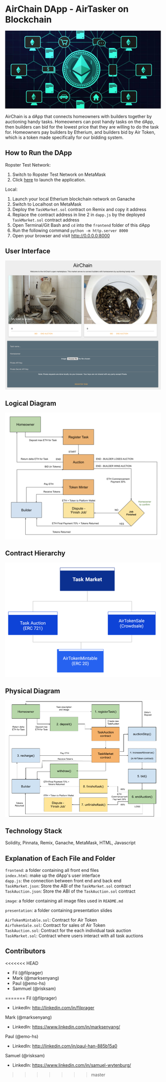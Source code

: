 # AirChain DApp - AirTasker on Blockchain
![profile](image/profile.jpg)

AirChain is a dApp that connects homeowners with builders together by auctioning handy tasks. Homeowners can post handy tasks on the dApp, then builders can bid for the lowest price that they are willing to do the task for. Homeowners pay builders by Etherium, and builders bid by Air Token, which is a token made specifically for our bidding system.

## How to Run the DApp
Ropster Test Network:
1. Switch to Ropster Test Network on MetaMask
2. Click [here](frontend/index.html) to launch the application.

Local:  
1. Launch your local Etherium blockchain network on Ganache
2. Switch to Localhost on MetaMask
3. Deploy the `TaskMarket.sol` contract on Remix and copy it address
4. Replace the contract address in line 2 in `dapp.js` by the deployed `TaskMarket.sol` contract address
5. Open Terminal/Git Bash and `cd` into the `frontend` folder of this dApp
6. Run the following command `python -m http.server 8000`
7. Open your browser and visit http://0.0.0.0:8000


## User Interface
![ui](image/ui.png)


## Logical Diagram
![Logical Diagram](image/logical-diagram.png)


## Contract Hierarchy
![Contract Hierarchy](image/hierarchy.png)


## Physical Diagram
![Physical Diagram](image/physical-diagram.png)


## Technology Stack
Solidity, Pinnata, Remix, Ganache, MetaMask, HTML, Javascript


## Explanation of Each File and Folder
`frontend`: a folder containing all front end files  
`index.html`: make up the dApp's user interface  
`dapp.js`: the connection between front end and back end  
`TaskMarket.json`: Store the ABI of the `TaskMarket.sol` contract  
`TaskAuction.json`: Store the ABI of the `TaskAuction.sol` contract

`image`: a folder containing all image files used in `README.md`

`presentation`: a folder containing presentation slides

`AirTokenMintable.sol`: Contract for Air Token  
`AirTokenSale.sol`: Contract for sales of Air Token   
`TaskAuction.sol`: Contract for the each individual task auction  
`TaskMarket.sol`: Contract where users interact with all task auctions

## Contributors
<<<<<<< HEAD
- Fil (@filprager)  
- Mark (@marksenyang)
- Paul (@emo-hs)
- Sammuel (@risksam)

=======
Fil (@filprager)  
- LinkedIn: http://linkedin.com/in/filprager

Mark (@marksenyang)
- LinkedIn: https://www.linkedin.com/in/marksenyang/

Paul (@emo-hs)
- LinkedIn: http://linkedin.com/in/paul-han-885b15a0

Samuel (@risksam)
- LinkedIn: https://www.linkedin.com/in/samuel-wytenburg/
>>>>>>> master



